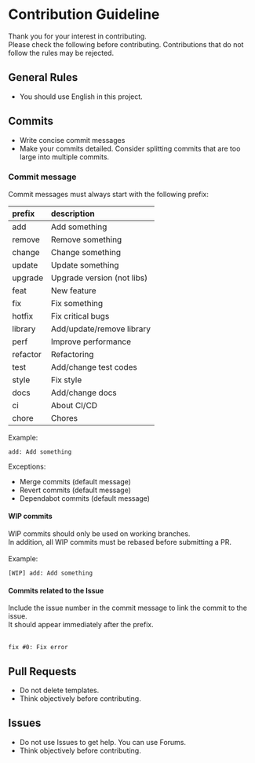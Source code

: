 # Contribution Guideline
Thank you for your interest in contributing.  
Please check the following before contributing.
Contributions that do not follow the rules may be rejected.

## General Rules
- You should use English in this project.

## Commits
- Write concise commit messages
- Make your commits detailed. Consider splitting commits that are too large into multiple commits.

### Commit message
Commit messages must always start with the following prefix:

|  prefix  |        description         |
|:---------|:---------------------------|
| add      | Add something              |
| remove   | Remove something           |
| change   | Change something           |
| update   | Update something           |
| upgrade  | Upgrade version (not libs) |
| feat     | New feature                |
| fix      | Fix something              |
| hotfix   | Fix critical bugs          |
| library  | Add/update/remove library  |
| perf     | Improve performance        |
| refactor | Refactoring                |
| test     | Add/change test codes      |
| style    | Fix style                  |
| docs     | Add/change docs            |
| ci       | About CI/CD                |
| chore    | Chores                     |

Example:
```
add: Add something
```

Exceptions:
- Merge commits (default message)
- Revert commits (default message)
- Dependabot commits (default message)

#### WIP commits
WIP commits should only be used on working branches.  
In addition, all WIP commits must be rebased before submitting a PR.  
<br>
Example:
```
[WIP] add: Add something
```

#### Commits related to the Issue
Include the issue number in the commit message to link the commit to the issue.  
It should appear immediately after the prefix.  
<br>
```
fix #0: Fix error
```

## Pull Requests
- Do not delete templates.
- Think objectively before contributing.

## Issues
- Do not use Issues to get help. You can use Forums.
- Think objectively before contributing.

